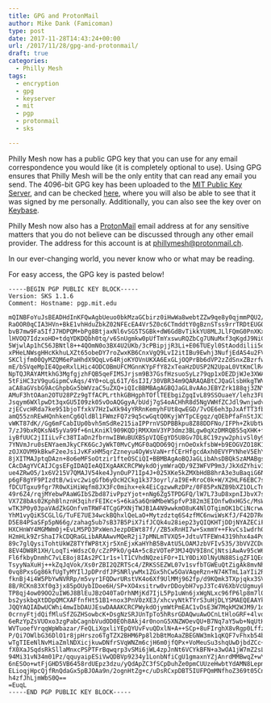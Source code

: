 ```yaml
---
title: GPG and ProtonMail
author: Mike Dank (Famicoman)
type: post
date: 2017-11-28T14:43:24+00:00
url: /2017/11/28/gpg-and-protonmail/
draft: true
categories:
  - Philly Mesh
tags:
  - encryption
  - gpg
  - keyserver
  - mit
  - pgp
  - protonmail
  - sks

---
```

Philly Mesh now has a public GPG key that you can use for any email correspondence you would like (it is completely optional to use). Using GPG ensures that Philly Mesh will be the only entity that can read any email you send. The 4096-bit GPG key has been uploaded to the [MIT Public Key Server][1], and can be checked [here][2], where you will also be able to see that it was signed by me personally. Additionally, you can also see the key over on [Keybase][3].

Philly Mesh now also has a [ProtonMail][4] email address at for any sensitive matters that you do not believe can be discussed through any other email provider. The address for this account is at <phillymesh@protonmail.ch>.

In our ever-changing world, you never know who or what may be reading.

For easy access, the GPG key is pasted below!

```
-----BEGIN PGP PUBLIC KEY BLOCK-----
Version: SKS 1.1.6
Comment: Hostname: pgp.mit.edu

mQINBFoYuJsBEADHdInKFQwAgbUeuo0bkMzaGCbirz0iHwWa8webtZZw9qe8y0qjmmPQU2/Z
RaOOR0qCIA3HVn+BkE1vhHduZbkZ02NFEcEA4Vr5Z0c6CTmddtY0gBznSTss9rrTRDtEUGQc
bvB7mw9Fa5IfJ7HDPQM+bPg8BtjaxNl6vSG5TSGBk+dW6GdBvTikkYU8MLJLlFQmG0PnXKx1
lHVOQ7IdzxoHD+tdqYDKDQbh0tq/v6SnUgmkw0pUfTmYxswuRQZbCg7UNuMxf3qKgdJ9NiCs
5WjwlAp1hC56JBNtl8++4QOmN0o3BX4U2UKb/3cPBipjjR3Li+E06TUEyl0StAoddilii5dl
xPHeLNWsgHHcKkhuLXZt65obeDY7roZwxKB6CnxVgQ9LvI2itIBu9Ewhj3NufjEdAS4u2FVO
SKCljfm00QyMZQM6ePaHhdX9QqLv64RjoKYOVnUKXA6ExGLjOQPrBb6dVP2zZdSnxZBzrfwI
mE/bSVqeMpIE4QpeRxlLHic4ODCOBmUFCMGnnKYpFfY82xTeaHzDUSP2N2UpaL0VtKmClR4o
NpTQJRAYAMtkhG3MgfgjzhFQB5qeFIMSJrjsm9B37GsfHzsuoSyLz79qp1xOEZDjWJe3XWA2
5tFiHC3zV9guGipmCvAqs/4Y0+oLgL61T/6sIJI/30VBR34m9QARAQABtCJQaGlsbHkgTWVz
aCA8aGVsbG9AcGhpbGx5bWVzaC5uZXQ+iQIcBBMBAgAGBQJaGL8vAAoJEBYZrk188qj3ZNYQ
AMuF3htOAan2OTU28PZz9gTfACPLrthkGBHgphTOflTEEbgiZgqIvL89SSOuaeY/lehz3FLS
Jsqym6WXlpwDt3qxGU5I09zk05vOoAQGgyA/bUdj7gS4oACHhR8d5NgVWHfZCJdl9wnjwdvJ
zjECvcHRda7ke951bjoTfxkV7HzIwXk94yYRRnKemyhFUt8qwEGD/7vOE6eh3pJxAfTT3fbC
amQ55znREwHQnhkenCg6QldBl1FWmzFQ7z9q5cwGqtQ0KyjWYTpCEgqz/qOEbPfaFnStJX39
vWKT87dK//Gg6mFCabIUp0bvh5mSdRe215iaIPPrnVSDPBBkpu8Z88DDFNo/IFPh+ZkUbtW3
7/zJ9bxRQKsN45yVa99f+6nLKniKl909KQDjRMXXmV3YP3dmz3BLgw0qXzDMRQB55qXHK+fG
iyBfUUC2jIIiLvFc38TIaDn2fbrnwIBWuBUXBSpVIQEgYD5U8Gv7DL8C19zyw2phivSl0y9n
7YNVmJru0sENYaemJkyCFK6GcJyWkT0MvCyMGF0aQDO69QjrnOeOxkfsbW+b9EOGVZO18K1S
zOJXOVM9kBkwF2eeJsiJvKFxHM5qrZzneyu4OyWsVaN+rfCErHfgcdAxh0EVYPYNheV5EhYd
8jXITMAJptqDAzn+8o6eMFSoOtzir1fteOSCiQI+BBMBAgAoBQJaGLibAhsDBQkSzAMABgsJ
CAcDAgYVCAIJCgsEFgIDAQIeAQIXgAAKCRCPWykdOjymWraQD/9Z3WFVP9m3/JkXdZYhiv3/
ue4ZRwO5/1x6V215V7QMAJV54ke4JynOuP71Ip4J+025XKe5kZMXbHdB8hrA3e3uBaqiG6NJ
p6gF8gYF9PIzdtB/wivc2wigGfb6yOcH2Ckg1k373oyrl/aI9E+RroC0k+W/X2HLF6EBC7sy
fDCUTgxu9fgr7R0wXiHiWqfm8JX3Fc0mihx+ek4EiCgzwwRzDPz/0F85PxNZB9bXZ1OLcTno
49r6Z4/rqjMYebwPAaWGIbSZbd87ivPpzYjot+nNg6Zg5TPDGFQ/lW7L73uD8xpnIJbvX7sK
VX7Z8bAs02KphBlnznH3qihrFEIKc+S+6ka5a6QnWMbeWSpfvP382m3EIOnfw0xHG5c/MsW9
wTK3P0y03paVAdZkGOnfvmTRWF4TCgGPXNjTWJB1A4N9wwkmO8uK4NlOTqimOK1bCiNcrwwR
YhM1vyQiK5CGLlG/TuFE7UE34wckBQhxlQeLaO+Mytzdztq6S4zfMC6nwiWsKfJ/F42D7ReS
D5E84PSaSFp5pN66g/zahag5ub7sB37B5PiX7ifJCQk4u28iep23yQIQKHTjDDjNYAZECiFv
HXCHnWY4MGMWm0j+EvLM5PD3PxWenJezpDEWt87f//ZB5xRnHI7w+SxmmY++FkvCs1wdrhOb
H2mHLk9ZrShaI7kCDQRaGLibARAAwvMQeR2ji7pMNLmTVXQ5+JdtuVTFEWn4319hhx4a4Pqg
89c7glQysiTohtUkWZ8TYfWP8tXjr5XnEjxKaHYhB5BvAtU5LOAMJzbVFIv535/3bVVZCDua
8EV4DW8R1XH/LoqTi+WdszC0/cZzPPkO/g4A+5c8zVOTeP3MJ4QV9I8nCjNtsiAwAv95cW6J
Fl6fkbyDnmhC7vLE8oj8IAs2PC1r1s+lT1CVhdNQzeiFOr+ILY0DiXOlNyUN88SigZF1QEdg
TsyyNaXuHj++kZqJqVok/Xs0rZBI2QZRTSc4/ZRKSSEZWL07v1svfbTGWEuQtZigAk8mvNhe
0vq8PxsGg86kfUgTyMYIlJpDPrdfJPSNRlywMx1ZGx5hCw5OaVAqeRzn+N74KTmL1aYIi2RO
fknBj4i4W5PbYwNVRRp/m5vyr1FQDwrURstVK4o6Xf9UlMMj962fp/d9KQmk3TXpjqkx3SVL
8B/RCKn83Xf0g3jx85pOUybIDoe6H/SP+XO4xsitrw0vrDDoybH7vpJ3Tc4V6XbVcUgmuyk0
TP8qj4ow09OO2uIW6J8BlEuJBzO40TaOrhNMjKd7IjL5Pp1uWn6jxWgNLxc96fP6lp8m7lQ9
bs2yskbqXtDDpQMCXAFfnfHt51B1+nox3PnV0zXE3/xhcvyNtkTYrS3uHjDLYSMAEQEAAYkC
JQQYAQIADwUCWhi4mwIbDAUJEswDAAAKCRCPWykdOjymWtPmEAC1vDsE3W7MqkM2WJM9/1dg
0crnyFtjdQifMluSfZGZHSowbcK+DsgNzSRJUnTpTo5hRsrGDAQwuAwOCnLtHloGRF+4lvdA
6eRzYpZsVUOxo3zgPabCagnbVudOD0EOh8Akj4r0nonG5XNZWOevQU+B7Nq7aY5wb+NqUtH6
WVTuoefVrqqWpWbazar/FeQLiXgxliYEpQYUvFvuQDxlN+A++SCp+8uFIrghX8vRgp0Lffzj
P/Qi7OWlbG36DlO1r8jpHrszo6TgTZX2BHM6Pp8l2bBtMoAaZBEGNW3mk1qKQF7vFhxb54b2
wTgTIEeNlNvMiaZmlNDXicjkuwDNfrSVqWNZm6cjH6m0jfQPx+VoMeuSu3shqUwDjbdZCc++
fX0XaJSqdsRkSllaMnxcPSPTFrBqwqrp3vSMi6jWL4zpJnNt6VCYkBFN+a3wOA1jW7mZ2sLS
94Mi31vN34m01Pz/qquyaipESiVwQDBVp9234y1LonbNfiCgU1gmaxnYZjAnrdMMBwqZ+wYa
6nESOo+wtFjGHD5VB6458rdUEpz3dzu/yQdApZC3fSCpDuhZe0pmCUUzeHwbtYdAMN8Lepmz
ELioqjHpcQjfRnQdaGx5pBJOAa9n/2ognHtZg+c/uDsRCxpDBT5IUFPQmMNfhoZ369t05CnR
h4zfJhLjmWbS0Q==
=EuqL
-----END PGP PUBLIC KEY BLOCK-----
```

 [1]: https://pgp.mit.edu/
 [2]: https://pgp.mit.edu/pks/lookup?search=0x8F5B291D3A3CA65A&op=vindex&fingerprint=on
 [3]: https://keybase.io/phillymesh
 [4]: https://protonmail.com/